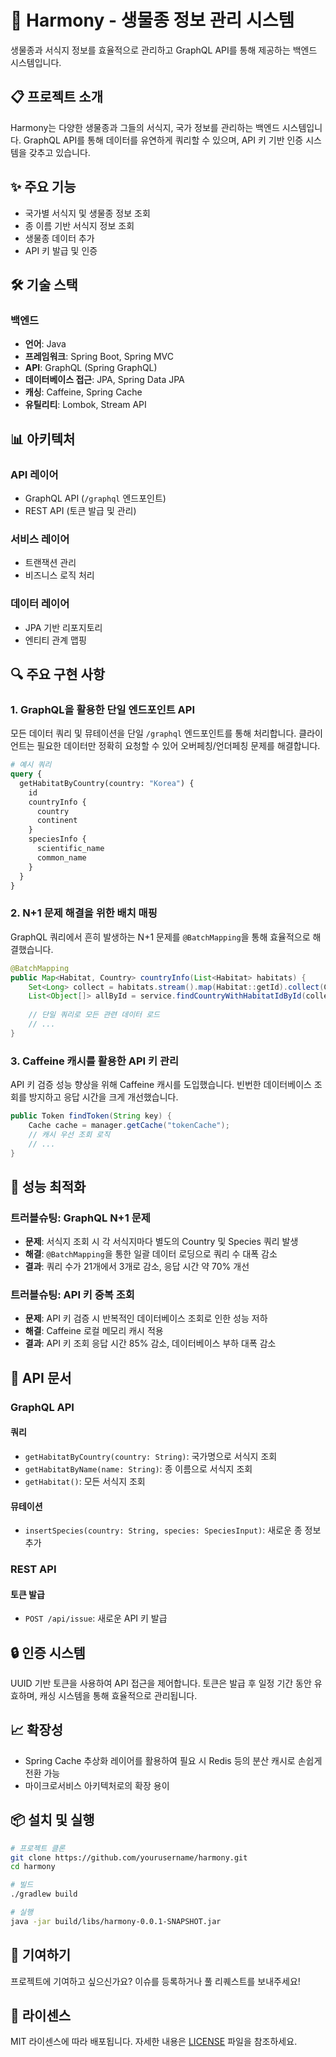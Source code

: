 # 🌿 Harmony - 생물종 정보 관리 시스템

생물종과 서식지 정보를 효율적으로 관리하고 GraphQL API를 통해 제공하는 백엔드 시스템입니다.

## 📋 프로젝트 소개

Harmony는 다양한 생물종과 그들의 서식지, 국가 정보를 관리하는 백엔드 시스템입니다. GraphQL API를 통해 데이터를 유연하게 쿼리할 수 있으며, API 키 기반 인증 시스템을 갖추고 있습니다.

## ✨ 주요 기능

- 국가별 서식지 및 생물종 정보 조회
- 종 이름 기반 서식지 정보 조회
- 생물종 데이터 추가
- API 키 발급 및 인증

## 🛠️ 기술 스택

### 백엔드
- **언어**: Java
- **프레임워크**: Spring Boot, Spring MVC
- **API**: GraphQL (Spring GraphQL)
- **데이터베이스 접근**: JPA, Spring Data JPA
- **캐싱**: Caffeine, Spring Cache
- **유틸리티**: Lombok, Stream API

## 📊 아키텍처

### API 레이어
- GraphQL API (`/graphql` 엔드포인트)
- REST API (토큰 발급 및 관리)

### 서비스 레이어
- 트랜잭션 관리
- 비즈니스 로직 처리

### 데이터 레이어
- JPA 기반 리포지토리
- 엔티티 관계 맵핑

## 🔍 주요 구현 사항

### 1. GraphQL을 활용한 단일 엔드포인트 API
모든 데이터 쿼리 및 뮤테이션을 단일 `/graphql` 엔드포인트를 통해 처리합니다. 클라이언트는 필요한 데이터만 정확히 요청할 수 있어 오버페칭/언더페칭 문제를 해결합니다.

```graphql
# 예시 쿼리
query {
  getHabitatByCountry(country: "Korea") {
    id
    countryInfo {
      country
      continent
    }
    speciesInfo {
      scientific_name
      common_name
    }
  }
}
```

### 2. N+1 문제 해결을 위한 배치 매핑
GraphQL 쿼리에서 흔히 발생하는 N+1 문제를 `@BatchMapping`을 통해 효율적으로 해결했습니다.

```java
@BatchMapping
public Map<Habitat, Country> countryInfo(List<Habitat> habitats) {
    Set<Long> collect = habitats.stream().map(Habitat::getId).collect(Collectors.toSet());
    List<Object[]> allById = service.findCountryWithHabitatIdById(collect);
    
    // 단일 쿼리로 모든 관련 데이터 로드
    // ...
}
```

### 3. Caffeine 캐시를 활용한 API 키 관리
API 키 검증 성능 향상을 위해 Caffeine 캐시를 도입했습니다. 빈번한 데이터베이스 조회를 방지하고 응답 시간을 크게 개선했습니다.

```java
public Token findToken(String key) {
    Cache cache = manager.getCache("tokenCache");
    // 캐시 우선 조회 로직
    // ...
}
```

## 🚀 성능 최적화

### 트러블슈팅: GraphQL N+1 문제
- **문제**: 서식지 조회 시 각 서식지마다 별도의 Country 및 Species 쿼리 발생
- **해결**: `@BatchMapping`을 통한 일괄 데이터 로딩으로 쿼리 수 대폭 감소
- **결과**: 쿼리 수가 21개에서 3개로 감소, 응답 시간 약 70% 개선

### 트러블슈팅: API 키 중복 조회
- **문제**: API 키 검증 시 반복적인 데이터베이스 조회로 인한 성능 저하
- **해결**: Caffeine 로컬 메모리 캐시 적용
- **결과**: API 키 조회 응답 시간 85% 감소, 데이터베이스 부하 대폭 감소

## 📝 API 문서

### GraphQL API

#### 쿼리
- `getHabitatByCountry(country: String)`: 국가명으로 서식지 조회
- `getHabitatByName(name: String)`: 종 이름으로 서식지 조회
- `getHabitat()`: 모든 서식지 조회

#### 뮤테이션
- `insertSpecies(country: String, species: SpeciesInput)`: 새로운 종 정보 추가

### REST API

#### 토큰 발급
- `POST /api/issue`: 새로운 API 키 발급

## 🔒 인증 시스템

UUID 기반 토큰을 사용하여 API 접근을 제어합니다. 토큰은 발급 후 일정 기간 동안 유효하며, 캐싱 시스템을 통해 효율적으로 관리됩니다.

## 📈 확장성

- Spring Cache 추상화 레이어를 활용하여 필요 시 Redis 등의 분산 캐시로 손쉽게 전환 가능
- 마이크로서비스 아키텍처로의 확장 용이

## 📦 설치 및 실행

```bash
# 프로젝트 클론
git clone https://github.com/yourusername/harmony.git
cd harmony

# 빌드
./gradlew build

# 실행
java -jar build/libs/harmony-0.0.1-SNAPSHOT.jar
```

## 🤝 기여하기

프로젝트에 기여하고 싶으신가요? 이슈를 등록하거나 풀 리퀘스트를 보내주세요!

## 📄 라이센스

MIT 라이센스에 따라 배포됩니다. 자세한 내용은 [LICENSE](LICENSE) 파일을 참조하세요.
